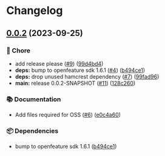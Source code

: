 # Changelog

## [0.0.2](https://github.com/spotify/confidence-openfeature-provider-java/compare/v0.0.1...v0.0.2) (2023-09-25)


### 🧹 Chore

* add release please ([#9](https://github.com/spotify/confidence-openfeature-provider-java/issues/9)) ([99d4bd4](https://github.com/spotify/confidence-openfeature-provider-java/commit/99d4bd4227693c1c371c7de8a1f16f46d0be0bfc))
* **deps:** bump to openfeature sdk 1.6.1 ([#4](https://github.com/spotify/confidence-openfeature-provider-java/issues/4)) ([b494ce1](https://github.com/spotify/confidence-openfeature-provider-java/commit/b494ce18558ce901859e61447433f14880ebda8a))
* **deps:** drop unused hamcrest dependency ([#7](https://github.com/spotify/confidence-openfeature-provider-java/issues/7)) ([99fad96](https://github.com/spotify/confidence-openfeature-provider-java/commit/99fad96ed0cb75e1ae6006dd7ba87e56f5bff84d))
* **main:** release 0.0.2-SNAPSHOT ([#11](https://github.com/spotify/confidence-openfeature-provider-java/issues/11)) ([128c260](https://github.com/spotify/confidence-openfeature-provider-java/commit/128c26026912bb81161d566f8225b0dc1b25df83))


### 📚 Documentation

* Add files required for OSS ([#6](https://github.com/spotify/confidence-openfeature-provider-java/issues/6)) ([e0c4a60](https://github.com/spotify/confidence-openfeature-provider-java/commit/e0c4a60427764e4ddba636412d6be87a1e01d0c7))


### 📦 Dependencies

* bump to openfeature sdk 1.6.1 ([b494ce1](https://github.com/spotify/confidence-openfeature-provider-java/commit/b494ce18558ce901859e61447433f14880ebda8a))
